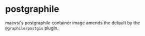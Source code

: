# postgraphile

maevsi's postgraphile container image amends the default by the `@graphile/postgis` plugin.
